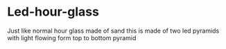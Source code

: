 # Led-hour-glass
Just like normal hour glass made of sand this is made of two led pyramids with light flowing form top to bottom pyramid
